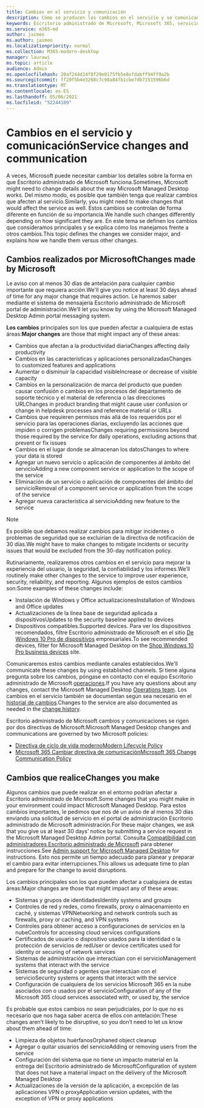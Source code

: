 ```yaml
---
title: Cambios en el servicio y comunicación
description: Cómo se producen los cambios en el servicio y se comunican
keywords: Escritorio administrado de Microsoft, Microsoft 365, servicio, documentación
ms.service: m365-md
author: jaimeo
ms.author: jaimeo
ms.localizationpriority: normal
ms.collection: M365-modern-desktop
manager: laurawi
ms.topic: article
audience: Admin
ms.openlocfilehash: 20af244d14f8f29e0175fb5e8efdabff94ff9a2b
ms.sourcegitcommit: ff20f5b4e3268c7c98a84fb1cbe7db7151596b6d
ms.translationtype: MT
ms.contentlocale: es-ES
ms.lasthandoff: 05/06/2021
ms.locfileid: "52244109"
---
```

# <a name="service-changes-and-communication"></a><span data-ttu-id="52730-104">Cambios en el servicio y comunicación</span><span class="sxs-lookup"><span data-stu-id="52730-104">Service changes and communication</span></span>

<span data-ttu-id="52730-105">A veces, Microsoft puede necesitar cambiar los detalles sobre la forma en que Escritorio administrado de Microsoft funciona.</span><span class="sxs-lookup"><span data-stu-id="52730-105">Sometimes, Microsoft might need to change details about the way Microsoft Managed Desktop works.</span></span> <span data-ttu-id="52730-106">Del mismo modo, es posible que también tenga que realizar cambios que afecten al servicio.</span><span class="sxs-lookup"><span data-stu-id="52730-106">Similarly, you might need to make changes that would affect the service as well.</span></span> <span data-ttu-id="52730-107">Estos cambios se controlan de forma diferente en función de su importancia.</span><span class="sxs-lookup"><span data-stu-id="52730-107">We handle such changes differently depending on how significant they are.</span></span> <span data-ttu-id="52730-108">En este tema se definen los cambios que consideramos principales y se explica cómo los manejamos frente a otros cambios.</span><span class="sxs-lookup"><span data-stu-id="52730-108">This topic defines the changes we consider major, and explains how we handle them versus other changes.</span></span>



## <a name="changes-made-by-microsoft"></a><span data-ttu-id="52730-109">Cambios realizados por Microsoft</span><span class="sxs-lookup"><span data-stu-id="52730-109">Changes made by Microsoft</span></span>

<span data-ttu-id="52730-110">Le aviso con al menos 30 días de antelación para cualquier cambio importante que requiera acción.</span><span class="sxs-lookup"><span data-stu-id="52730-110">We'll give you notice at least 30 days ahead of time for any major change that requires action.</span></span> <span data-ttu-id="52730-111">Le haremos saber mediante el sistema de mensajería Escritorio administrado de Microsoft portal de administración.</span><span class="sxs-lookup"><span data-stu-id="52730-111">We’ll let you know by using the Microsoft Managed Desktop Admin portal messaging system.</span></span>

<span data-ttu-id="52730-112">**Los cambios** principales son los que pueden afectar a cualquiera de estas áreas:</span><span class="sxs-lookup"><span data-stu-id="52730-112">**Major changes** are those that might impact any of these areas:</span></span>
- <span data-ttu-id="52730-113">Cambios que afectan a la productividad diaria</span><span class="sxs-lookup"><span data-stu-id="52730-113">Changes affecting daily productivity</span></span>
- <span data-ttu-id="52730-114">Cambios en las características y aplicaciones personalizadas</span><span class="sxs-lookup"><span data-stu-id="52730-114">Changes to customized features and applications</span></span>
- <span data-ttu-id="52730-115">Aumentar o disminuir la capacidad visible</span><span class="sxs-lookup"><span data-stu-id="52730-115">Increase or decrease of visible capacity</span></span>
- <span data-ttu-id="52730-116">Cambios en la personalización de marca del producto que pueden causar confusión o cambios en los procesos del departamento de soporte técnico y el material de referencia o las direcciones URL</span><span class="sxs-lookup"><span data-stu-id="52730-116">Changes in product branding that might cause user confusion or change in helpdesk processes and reference material or URLs</span></span>
- <span data-ttu-id="52730-117">Cambios que requieren permisos más allá de los requeridos por el servicio para las operaciones diarias, excluyendo las acciones que impiden o corrigen problemas</span><span class="sxs-lookup"><span data-stu-id="52730-117">Changes requiring permissions beyond those required by the service for daily operations, excluding actions that prevent or fix issues</span></span>
- <span data-ttu-id="52730-118">Cambios en el lugar donde se almacenan los datos</span><span class="sxs-lookup"><span data-stu-id="52730-118">Changes to where your data is stored</span></span>
- <span data-ttu-id="52730-119">Agregar un nuevo servicio o aplicación de componentes al ámbito del servicio</span><span class="sxs-lookup"><span data-stu-id="52730-119">Adding a new component service or application to the scope of the service</span></span>
- <span data-ttu-id="52730-120">Eliminación de un servicio o aplicación de componentes del ámbito del servicio</span><span class="sxs-lookup"><span data-stu-id="52730-120">Removal of a component service or application from the scope of the service</span></span>
- <span data-ttu-id="52730-121">Agregar nueva característica al servicio</span><span class="sxs-lookup"><span data-stu-id="52730-121">Adding new feature to the service</span></span>

> [!NOTE]
> <span data-ttu-id="52730-122">Es posible que debamos realizar cambios para mitigar incidentes o problemas de seguridad que se excluirían de la directiva de notificación de 30 días.</span><span class="sxs-lookup"><span data-stu-id="52730-122">We might have to make changes to mitigate incidents or security issues that would be excluded from the 30-day notification policy.</span></span>

<span data-ttu-id="52730-123">Rutinariamente, realizaremos otros cambios en el servicio para mejorar la experiencia del usuario, la seguridad, la confiabilidad y los informes.</span><span class="sxs-lookup"><span data-stu-id="52730-123">We’ll routinely make other changes to the service to improve user experience, security, reliability, and reporting.</span></span> <span data-ttu-id="52730-124">Algunos ejemplos de estos cambios son:</span><span class="sxs-lookup"><span data-stu-id="52730-124">Some examples of these changes include:</span></span>

- <span data-ttu-id="52730-125">Instalación de Windows y Office actualizaciones</span><span class="sxs-lookup"><span data-stu-id="52730-125">Installation of Windows and Office updates</span></span>
- <span data-ttu-id="52730-126">Actualizaciones de la línea base de seguridad aplicada a dispositivos</span><span class="sxs-lookup"><span data-stu-id="52730-126">Updates to the security baseline applied to devices</span></span>
- <span data-ttu-id="52730-127">Dispositivos compatibles.</span><span class="sxs-lookup"><span data-stu-id="52730-127">Supported devices.</span></span> <span data-ttu-id="52730-128">Para ver los dispositivos recomendados, filtre Escritorio administrado de Microsoft en el sitio [De Windows 10 Pro de dispositivos](https://www.microsoft.com/windowsforbusiness/view-all-devices) empresariales.</span><span class="sxs-lookup"><span data-stu-id="52730-128">To see recommended devices, filter for Microsoft Managed Desktop on the [Shop Windows 10 Pro business devices](https://www.microsoft.com/windowsforbusiness/view-all-devices) site.</span></span>

<span data-ttu-id="52730-129">Comunicaremos estos cambios mediante canales establecidos.</span><span class="sxs-lookup"><span data-stu-id="52730-129">We'll communicate these changes by using established channels.</span></span> <span data-ttu-id="52730-130">Si tiene alguna pregunta sobre los cambios, póngase en contacto con el equipo Escritorio administrado de Microsoft [operaciones](../working-with-managed-desktop/admin-support.md).</span><span class="sxs-lookup"><span data-stu-id="52730-130">If you have any questions about any changes, contact the Microsoft Managed Desktop [Operations team](../working-with-managed-desktop/admin-support.md).</span></span> <span data-ttu-id="52730-131">Los cambios en el servicio también se documentan según sea necesario en el [historial de cambios](../change-history-managed-desktop.md).</span><span class="sxs-lookup"><span data-stu-id="52730-131">Changes to the service are also documented as needed in the [change history](../change-history-managed-desktop.md).</span></span>

<span data-ttu-id="52730-132">Escritorio administrado de Microsoft cambios y comunicaciones se rigen por dos directivas de Microsoft:</span><span class="sxs-lookup"><span data-stu-id="52730-132">Microsoft Managed Desktop changes and communications are governed by two Microsoft policies:</span></span>
- [<span data-ttu-id="52730-133">Directiva de ciclo de vida moderno</span><span class="sxs-lookup"><span data-stu-id="52730-133">Modern Lifecycle Policy</span></span>](https://support.microsoft.com/help/30881/modern-lifecycle-policy)
- [<span data-ttu-id="52730-134">Microsoft 365 Cambiar directiva de comunicación</span><span class="sxs-lookup"><span data-stu-id="52730-134">Microsoft 365 Change Communication Policy</span></span>](/office365/admin/manage/message-center)

## <a name="changes-you-make"></a><span data-ttu-id="52730-135">Cambios que realice</span><span class="sxs-lookup"><span data-stu-id="52730-135">Changes you make</span></span>

<span data-ttu-id="52730-136">Algunos cambios que puede realizar en el entorno podrían afectar a Escritorio administrado de Microsoft.</span><span class="sxs-lookup"><span data-stu-id="52730-136">Some changes that you might make in your environment could impact Microsoft Managed Desktop.</span></span> <span data-ttu-id="52730-137">Para estos cambios importantes, le pedimos que nos dé un aviso de al menos 30 días enviando una solicitud de servicio en el portal de administración Escritorio administrado de Microsoft administración.</span><span class="sxs-lookup"><span data-stu-id="52730-137">For these major changes, we ask that you give us at least 30 days’ notice by submitting a service request in the Microsoft Managed Desktop Admin portal.</span></span> <span data-ttu-id="52730-138">Consulta [Compatibilidad con administradores Escritorio administrado de Microsoft](../working-with-managed-desktop/admin-support.md) para obtener instrucciones.</span><span class="sxs-lookup"><span data-stu-id="52730-138">See [Admin support for Microsoft Managed Desktop](../working-with-managed-desktop/admin-support.md) for instructions.</span></span> <span data-ttu-id="52730-139">Esto nos permite un tiempo adecuado para planear y preparar el cambio para evitar interrupciones.</span><span class="sxs-lookup"><span data-stu-id="52730-139">This allows us adequate time to plan and prepare for the change to avoid disruptions.</span></span>

<span data-ttu-id="52730-140">Los cambios principales son los que pueden afectar a cualquiera de estas áreas:</span><span class="sxs-lookup"><span data-stu-id="52730-140">Major changes are those that might impact any of these areas:</span></span>

- <span data-ttu-id="52730-141">Sistemas y grupos de identidades</span><span class="sxs-lookup"><span data-stu-id="52730-141">Identity systems and groups</span></span>
- <span data-ttu-id="52730-142">Controles de red y redes, como firewalls, proxy o almacenamiento en caché, y sistemas VPN</span><span class="sxs-lookup"><span data-stu-id="52730-142">Networking and network controls such as firewalls, proxy or caching, and VPN systems</span></span>
- <span data-ttu-id="52730-143">Controles para obtener acceso a configuraciones de servicios en la nube</span><span class="sxs-lookup"><span data-stu-id="52730-143">Controls for accessing cloud services configurations</span></span>
- <span data-ttu-id="52730-144">Certificados de usuario o dispositivo usados para la identidad o la protección de servicios de red</span><span class="sxs-lookup"><span data-stu-id="52730-144">User or device certificates used for identity or securing of network services</span></span>
- <span data-ttu-id="52730-145">Sistemas de administración que interactúan con el servicio</span><span class="sxs-lookup"><span data-stu-id="52730-145">Management systems that interact with the service</span></span>
- <span data-ttu-id="52730-146">Sistemas de seguridad o agentes que interactúan con el servicio</span><span class="sxs-lookup"><span data-stu-id="52730-146">Security systems or agents that interact with the service</span></span>
- <span data-ttu-id="52730-147">Configuración de cualquiera de los servicios Microsoft 365 en la nube asociados con o usados por el servicio</span><span class="sxs-lookup"><span data-stu-id="52730-147">Configuration of any of the Microsoft 365 cloud services associated with, or used by, the service</span></span>

<span data-ttu-id="52730-148">Es probable que estos cambios no sean perjudiciales, por lo que no es necesario que nos haga saber acerca de ellos con antelación:</span><span class="sxs-lookup"><span data-stu-id="52730-148">These changes aren’t likely to be disruptive, so you don’t need to let us know about them ahead of time:</span></span>

- <span data-ttu-id="52730-149">Limpieza de objetos huérfanos</span><span class="sxs-lookup"><span data-stu-id="52730-149">Orphaned object cleanup</span></span>
- <span data-ttu-id="52730-150">Agregar o quitar usuarios del servicio</span><span class="sxs-lookup"><span data-stu-id="52730-150">Adding or removing users from the service</span></span>
- <span data-ttu-id="52730-151">Configuración del sistema que no tiene un impacto material en la entrega del Escritorio administrado de Microsoft</span><span class="sxs-lookup"><span data-stu-id="52730-151">Configuration of system that does not have a material impact on the delivery of the Microsoft Managed Desktop</span></span>
- <span data-ttu-id="52730-152">Actualizaciones de la versión de la aplicación, a excepción de las aplicaciones VPN o proxy</span><span class="sxs-lookup"><span data-stu-id="52730-152">Application version updates, with the exception of VPN or proxy applications</span></span>